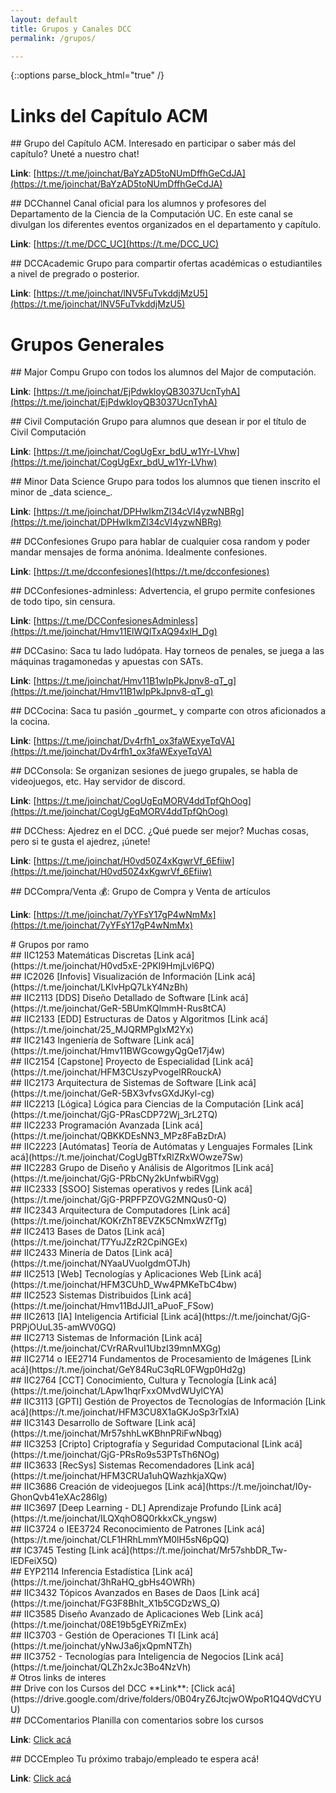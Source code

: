 ```yaml
---
layout: default
title: Grupos y Canales DCC
permalink: /grupos/

---
```

{::options parse_block_html="true" /}

<div class="grupo">
  
# Links del Capítulo ACM

<div class="grupo">  
## Grupo del Capítulo ACM.
Interesado en participar o saber más del capítulo? Uneté a nuestro chat!
  
**Link**: [https://t.me/joinchat/BaYzAD5toNUmDffhGeCdJA](https://t.me/joinchat/BaYzAD5toNUmDffhGeCdJA) 
</div>

<div class="grupo">
## DCChannel
Canal oficial para los alumnos y profesores del Departamento de la Ciencia de la Computación UC. En este canal se divulgan los diferentes eventos organizados en el departamento y capítulo.
  
**Link**: [https://t.me/DCC_UC](https://t.me/DCC_UC)
</div>
  
<div class="grupo">
## DCCAcademic
Grupo para compartir ofertas académicas o estudiantiles a nivel de pregrado o posterior.
  
**Link**: [https://t.me/joinchat/lNV5FuTvkddjMzU5](https://t.me/joinchat/lNV5FuTvkddjMzU5)
</div>

</div>


<div class="grupo">
  
# Grupos Generales 

<div class="grupo">
## Major Compu
Grupo con todos los alumnos del Major de computación.
  
**Link**: [https://t.me/joinchat/EjPdwkIoyQB3037UcnTyhA](https://t.me/joinchat/EjPdwkIoyQB3037UcnTyhA) 
</div>

<div class="grupo">
## Civil Computación
Grupo para alumnos que desean ir por el título de Civil Computación
  
**Link**: [https://t.me/joinchat/CogUgExr_bdU_w1Yr-LVhw](https://t.me/joinchat/CogUgExr_bdU_w1Yr-LVhw)
</div>

<div class="grupo">
## Minor Data Science
Grupo para todos los alumnos que tienen inscrito el minor de _data science_.
  
**Link**: [https://t.me/joinchat/DPHwIkmZl34cVI4yzwNBRg](https://t.me/joinchat/DPHwIkmZl34cVI4yzwNBRg)
</div>

<div class="grupo">
## DCConfesiones
Grupo para hablar de cualquier cosa random y poder mandar mensajes de forma anónima. Idealmente confesiones.
  
**Link**: [https://t.me/dcconfesiones](https://t.me/dcconfesiones)
</div>

<div class="grupo">
## DCConfesiones-adminless:
Advertencia, el grupo permite confesiones de todo tipo, sin censura.
  
**Link**: [https://t.me/DCConfesionesAdminless](https://t.me/joinchat/Hmv11ElWQlTxAQ94xlH_Dg)
</div>

<div class="grupo">
## DCCasino:
Saca tu lado ludópata. Hay torneos de penales, se juega a las máquinas tragamonedas y apuestas con SATs.
  
**Link**: [https://t.me/joinchat/Hmv11B1wIpPkJpnv8-qT_g](https://t.me/joinchat/Hmv11B1wIpPkJpnv8-qT_g)
</div>

<div class="grupo">
## DCCocina:
Saca tu pasión _gourmet_ y comparte con otros aficionados a la cocina.
  
**Link**: [https://t.me/joinchat/Dv4rfh1_ox3faWExyeTqVA](https://t.me/joinchat/Dv4rfh1_ox3faWExyeTqVA)
</div>

<div class="grupo">
## DCConsola:
Se organizan sesiones de juego grupales, se habla de videojuegos, etc. Hay servidor de discord.
  
**Link**: [https://t.me/joinchat/CogUgEqMORV4ddTpfQhOog](https://t.me/joinchat/CogUgEqMORV4ddTpfQhOog)
</div>

<div class="grupo">
## DCChess:
Ajedrez en el DCC. ¿Qué puede ser mejor? Muchas cosas, pero si te gusta el ajedrez, ¡únete!
  
**Link**: [https://t.me/joinchat/H0vd50Z4xKgwrVf_6Efiiw](https://t.me/joinchat/H0vd50Z4xKgwrVf_6Efiiw)
</div>

<div class="grupo">
## DCCompra/Venta 💰:
Grupo de Compra y Venta de artículos
  
**Link**: [https://t.me/joinchat/7yYFsY17gP4wNmMx](https://t.me/joinchat/7yYFsY17gP4wNmMx)
</div>




</div>

<div class="grupo">
# Grupos por ramo
 
<div class="grupo">
## IIC1253 Matemáticas Discretas
[Link acá](https://t.me/joinchat/H0vd5xE-2PKI9HmjLvl6PQ)
</div>

<div class="grupo">
## IC2026	[Infovis] Visualización de Información
[Link acá](https://t.me/joinchat/LKlvHpQ7LkY4NzBh)
</div> 

<div class="grupo">
## IIC2113 [DDS] Diseño Detallado de Software
[Link acá](https://t.me/joinchat/GeR-5BUmKQlmmH-Rus8tCA)
</div> 

<div class="grupo">
## IIC2133 [EDD] Estructuras de Datos y Algoritmos
[Link acá](https://t.me/joinchat/25_MJQRMPgIxM2Yx)
</div> 

<div class="grupo">
## IIC2143 Ingeniería de Software
[Link acá](https://t.me/joinchat/Hmv11BWGcowgyQgQe17j4w)
</div>

<div class="grupo">
## IIC2154 [Capstone] Proyecto de Especialidad
[Link acá](https://t.me/joinchat/HFM3CUszyPvogelRRouckA)
</div> 

<div class="grupo">
## IIC2173 Arquitectura de Sistemas de Software
[Link acá](https://t.me/joinchat/GeR-5BX3vfvsGXdJKyl-cg)
</div> 

<div class="grupo">
## IIC2213 [Lógica] Lógica para Ciencias de la Computación
[Link acá](https://t.me/joinchat/GjG-PRasCDP72Wj_3rL2TQ)
</div> 

<div class="grupo">
## IIC2233 Programación Avanzada
[Link acá](https://t.me/joinchat/QBKKDEsNN3_MPz8FaBzDrA)
</div>

<div class="grupo">
## IIC2223 [Autómatas]	Teoría de Autómatas y Lenguajes Formales
[Link acá](https://t.me/joinchat/CogUgBTfxRlZRxWOwze7Sw)
</div> 

<div class="grupo">
## IIC2283 Grupo de Diseño y Análisis de Algoritmos
[Link acá](https://t.me/joinchat/GjG-PRbCNy2kUnfwbiRVgg)
</div> 

<div class="grupo">
## IIC2333 [SSOO] Sistemas operativos y redes
[Link acá](https://t.me/joinchat/GjG-PRPFPZOVG2MNQus0-Q)
</div>  

<div class="grupo">
## IIC2343 Arquitectura de Computadores 
[Link acá](https://t.me/joinchat/KOKrZhT8EVZK5CNmxWZfTg)
</div> 

<div class="grupo">
## IIC2413 Bases de Datos
[Link acá](https://t.me/joinchat/T7YuJZzR2CpiNGEx)
</div>

<div class="grupo">
## IIC2433 Minería de Datos
[Link acá](https://t.me/joinchat/NYaaUVuoIgdmOTJh)
</div> 

<div class="grupo">
## IIC2513 [Web] Tecnologías y Aplicaciones Web
[Link acá](https://t.me/joinchat/HFM3CUhD_Ww4PMKeTbC4bw)
</div>

<div class="grupo">
## IIC2523 Sistemas Distribuidos
[Link acá](https://t.me/joinchat/Hmv11BdJJI1_aPuoF_FSow)
</div>

<div class="grupo">
## IIC2613 [IA] Inteligencia Artificial
[Link acá](https://t.me/joinchat/GjG-PRPjOUuL35-amWV0GQ)
</div> 

<div class="grupo">
## IIC2713 Sistemas de Información
[Link acá](https://t.me/joinchat/CVrRARvuI1UbzI39mnMXGg)
</div>

<div class="grupo">
## IIC2714 o IEE2714 Fundamentos de Procesamiento de Imágenes
[Link acá](https://t.me/joinchat/GeY84RuC3qRL0FWgp0Hd2g)
</div>

<div class="grupo">
## IIC2764 [CCT] Conocimiento, Cultura y Tecnología
[Link acá](https://t.me/joinchat/LApw1hqrFxxOMvdWUylCYA)
</div>

<div class="grupo">
## IIC3113 [GPTI] Gestión de Proyectos de Tecnologías de Información
[Link acá](https://t.me/joinchat/HFM3CU8X1aGKJoSp3rTxlA)
</div>

<div class="grupo">
## IIC3143 Desarrollo de Software
[Link acá](https://t.me/joinchat/Mr57shhLwKBhnPRiFwNbqg)
</div> 

<div class="grupo">
## IIC3253 [Cripto] Criptografía y Seguridad Computacional
[Link acá](https://t.me/joinchat/GjG-PRsRo9s53PTsTh6NOg)
</div> 

<div class="grupo">
## IIC3633 [RecSys] Sistemas Recomendadores
[Link acá](https://t.me/joinchat/HFM3CRUa1uhQWazhkjaXQw)
</div> 

<div class="grupo">
## IIC3686 Creación de videojuegos
[Link acá](https://t.me/joinchat/I0y-GhonQvb41eXAc286lg)
</div>

<div class="grupo">
## IIC3697 [Deep Learning - DL] Aprendizaje Profundo
[Link acá](https://t.me/joinchat/ILQXqhO8Q0rkkxCk_yngsw)
</div>

<div class="grupo">
## IIC3724 o IEE3724 Reconocimiento de Patrones
[Link acá](https://t.me/joinchat/CLF1HRhLmmYM0lH5sN6pQQ)
</div>

<div class="grupo">
## IC3745 Testing
[Link acá](https://t.me/joinchat/Mr57shbDR_Tw-lEDFeiX5Q)
</div>
  
<div class="grupo">
## EYP2114 Inferencia Estadística
[Link acá](https://t.me/joinchat/3hRaHQ_gbHs4OWRh)
</div> 

<div class="grupo">
## IIC3432 Tópicos Avanzados en Bases de Daos
[Link acá](https://t.me/joinchat/FG3F8Bhlt_X1b5CGDzWS_Q)
</div> 

<div class="grupo">
## IIC3585 Diseño Avanzado de Aplicaciones Web
[Link acá](https://t.me/joinchat/08E19b5gEYRiZmEx)
</div> 

<div class="grupo">
## IIC3703 - Gestión de Operaciones TI
[Link acá](https://t.me/joinchat/yNwJ3a6jxQpmNTZh)
</div> 
  
<div class="grupo">
## IIC3752 - Tecnologías para Inteligencia de Negocios
[Link acá](https://t.me/joinchat/QLZh2xJc3Bo4NzVh)
</div> 

</div>


<div class="grupo">
# Otros links de interes
  
 <div class="grupo">
## Drive con los Cursos del DCC
**Link**: [Click acá](https://drive.google.com/drive/folders/0B04ryZ6JtcjwOWpoR1Q4QVdCYUU)
</div>  
  
<div class="grupo">
## DCComentarios
Planilla con comentarios sobre los cursos
  
**Link**:  [Click acá](https://docs.google.com/spreadsheets/d/1z2K-a6hD_Xck_R_BXM9e_-rmx8G7c08fc9FcsgVe0M8/edit?usp=sharing)
</div>  
  
<div class="grupo">
## DCCEmpleo
Tu próximo trabajo/empleado te espera acá!
  
**Link**:  [Click acá](https://t.me/DCCEmpleo)
</div>  

 
</div> 







